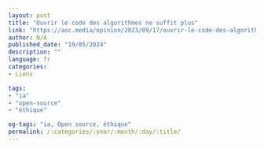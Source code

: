 ```yaml
---
layout: post
title: "Ouvrir le code des algorithmes ne suffit plus"
link: "https://aoc.media/opinion/2023/09/17/ouvrir-le-code-des-algorithmes-ne-suffit-plus"
author: N/A
published_date: "19/05/2024"
description: ""
language: fr
categories:
- Liens

tags:
- "ia"
- "open-source"
- "éthique"

og-tags: "ia, Open source, éthique"
permalink: /:categories/:year/:month/:day/:title/
---
```


